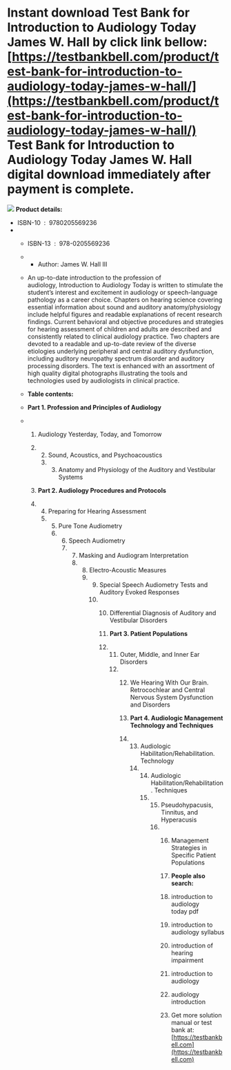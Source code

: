 Instant download **Test Bank for Introduction to Audiology Today James W. Hall** by click link bellow:  
[https://testbankbell.com/product/test-bank-for-introduction-to-audiology-today-james-w-hall/](https://testbankbell.com/product/test-bank-for-introduction-to-audiology-today-james-w-hall/)  
Test Bank for Introduction to Audiology Today James W. Hall digital download immediately after payment is complete.
===================================================================================================================


![](https://testbankbell.com/wp-content/uploads/2023/05/0205569234.jpg)
**Product details:**
* ISBN-10 ‏ : ‎ 9780205569236
* * ISBN-13 ‏ : ‎ 978-0205569236
  * * Author: James W. Hall III
   
  * An up-to-date introduction to the profession of audiology, Introduction to Audiology Today is written to stimulate the student’s interest and excitement in audiology or speech-language pathology as a career choice. Chapters on hearing science covering essential information about sound and auditory anatomy/physiology include helpful figures and readable explanations of recent research findings. Current behavioral and objective procedures and strategies for hearing assessment of children and adults are described and consistently related to clinical audiology practice. Two chapters are devoted to a readable and up-to-date review of the diverse etiologies underlying peripheral and central auditory dysfunction, including auditory neuropathy spectrum disorder and auditory processing disorders. The text is enhanced with an assortment of high quality digital photographs illustrating the tools and technologies used by audiologists in clinical practice.
 
  * **Table contents:**
  * **Part 1. Profession and Principles of Audiology**
  * 1. Audiology Yesterday, Today, and Tomorrow
    2. 2. Sound, Acoustics, and Psychoacoustics
       3. 3. Anatomy and Physiology of the Auditory and Vestibular Systems
         
    3. **Part 2. Audiology Procedures and Protocols**
    4. 4. Preparing for Hearing Assessment
       5. 5. Pure Tone Audiometry
          6. 6. Speech Audiometry
             7. 7. Masking and Audiogram Interpretation
                8. 8. Electro-Acoustic Measures
                   9. 9. Special Speech Audiometry Tests and Auditory Evoked Responses
                      10. 10. Differential Diagnosis of Auditory and Vestibular Disorders
                         
                          11. **Part 3. Patient Populations**
                          12. 11. Outer, Middle, and Inner Ear Disorders
                              12. 12. We Hearing With Our Brain. Retrocochlear and Central Nervous System Dysfunction and Disorders
                                 
                                  13. **Part 4. Audiologic Management Technology and Techniques**
                                  14. 13. Audiologic Habilitation/Rehabilitation. Technology
                                      14. 14. Audiologic Habilitation/Rehabilitation. Techniques
                                          15. 15. Pseudohypacusis, Tinnitus, and Hyperacusis
                                              16. 16. Management Strategies in Specific Patient Populations
                                                 
                                                  17. **People also search:**
                                                  18. introduction to audiology today pdf
                                                 
                                                  19. introduction to audiology syllabus
                                                 
                                                  20. introduction of hearing impairment
                                                 
                                                  21. introduction to audiology
                                                 
                                                  22. audiology introduction
                                                  23.  Get more solution manual or test bank at: [https://testbankbell.com](https://testbankbell.com)

